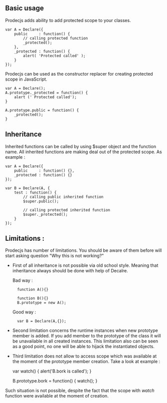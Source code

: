 ## Basic usage

Prodecjs adds ability to add protected scope to your classes.

	var A = Declare({
		public     : function() {
			// calling protected function
			_protected();
		},
		_protected : function() {
			alert( 'Protected called' );
		}
	});

Prodecjs can be used as the constructor replacer for creating protected scope in JavaScript.

	var A = Declare();
	A.prototype._protected = function() {
		alert (' Protected called');
	}

	A.prototype.public = function() {
		_protected();
	}


## Inheritance

Inherited functions can be called by using $super object and the function name. All inherited functions are making deal out of the protected scope. As example : 

	var A = Declare({
		public     : function() {},
		_protected : function() {}
	});

	var B = Declare(A, {
		test : function() {
			// calling public inherited function
			$super.public();

			// calling protected inherited function
			$super._protected();
		}
	});

## Limitations : 

Prodecjs has number of limitations. You should be aware of them before will start asking question "Why this is not working?"

* First of all inheritance is not possible via old school style. Meaning that inheritance always should be done with help of Decalre.

	Bad way : 

		function A(){}

		function B(){}
		B.prototype = new A();

	Good way : 

		var B = Declare(A,{});

* Second limitation concerns the runtime instances when new prototype member is added. If you add member to the prototype of the class it will be unavailable in all created instances. 
This limitation also can be seen as a good point, no one will be able to hijack the instantiated objects.

* Third limitation does not allow to access scope which was available at the moment of the prototype member creation. Take a look at example :

	var watch() {
		alert('B.bork is called');
	}

	B.prototype.bork = function() {
		watch();
	}

Such situation is not possible, despite the fact that the scope with *watch* function were available at the moment of creation.


